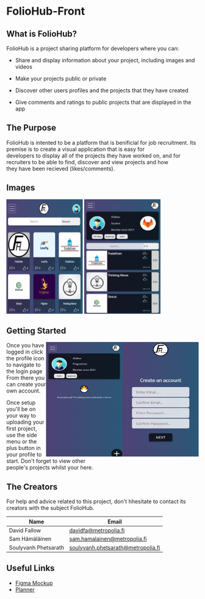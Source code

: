 # FolioHub-Front

## What is FolioHub?

FolioHub is a project sharing platform for developers where you can:

- Share and display information about your project, including images and videos

- Make your projects public or private 

- Discover other users profiles and the projects that they have created

- Give comments and ratings to public projects that are displayed in the app

## The Purpose

FolioHub is intented to be a platform that is benificial for job recruitment. Its premise is to create a visual application that is easy for\
developers to display all of the projects they have worked on, and for recruiters to be able to find, discover and view projects and how\
they have been recieved (likes/comments).

## Images

<img src="images/projectHome.png"  width="200" height="300">
<img src="images/projectProfile.png"  width="200" height="300">

## Getting Started

<img src="images/accountCreate.png"  width="200" height="300" align="right"> <img src="images/profilepage.png"  width="200" height="300" align="right">

Once you have logged in click the profile icon to navigate to the login page\
From there you can create your own account. 

Once setup you'll be on your way to uploading your first project, use the side\
menu or the plus button in your profile to start. Don't forget to view other\
people's projects whilst your here.


## The Creators

For help and advice related to this project, don't hhesitate to contact its\
creators with the subject FolioHub.

| Name | Email |
| ---  | ---   |
| David Fallow | davidfa@metropolia.fi |
| Sam Hämäläinen | sam.hamalainen@metropolia.fi | 
| Soulyvanh Phetsarath | soulyvanh.phetsarath@metropolia.fi |

## Useful Links

- [Figma Mockup](https://www.figma.com/file/mdyjhmZnkIZ526PjswwnYA/FolioHub)
- [Planner](https://tasks.office.com/metropoliafi.onmicrosoft.com/en/Home/Planner#/plantaskboard?groupId=01441a25-4b80-40f9-8634-8448a29a6cff&planId=LBA_Q0Gq0U-cad4kYhqC7ZYAGWZp)

